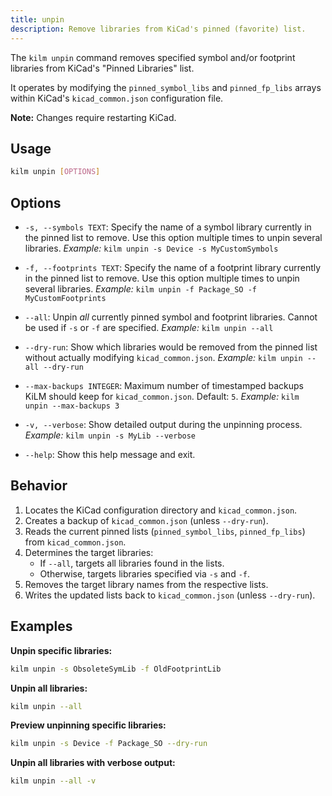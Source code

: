 ```yaml
---
title: unpin
description: Remove libraries from KiCad's pinned (favorite) list.
---
```


The `kilm unpin` command removes specified symbol and/or footprint libraries from KiCad's "Pinned Libraries" list.

It operates by modifying the `pinned_symbol_libs` and `pinned_fp_libs` arrays within KiCad's `kicad_common.json` configuration file.

**Note:** Changes require restarting KiCad.

## Usage

```bash
kilm unpin [OPTIONS]
```

## Options

- `-s, --symbols TEXT`: 
  Specify the name of a symbol library currently in the pinned list to remove. Use this option multiple times to unpin several libraries.
  *Example:* `kilm unpin -s Device -s MyCustomSymbols`

- `-f, --footprints TEXT`: 
  Specify the name of a footprint library currently in the pinned list to remove. Use this option multiple times to unpin several libraries.
  *Example:* `kilm unpin -f Package_SO -f MyCustomFootprints`

- `--all`: 
  Unpin *all* currently pinned symbol and footprint libraries. Cannot be used if `-s` or `-f` are specified.
  *Example:* `kilm unpin --all`

- `--dry-run`: 
  Show which libraries would be removed from the pinned list without actually modifying `kicad_common.json`.
  *Example:* `kilm unpin --all --dry-run`

- `--max-backups INTEGER`: 
  Maximum number of timestamped backups KiLM should keep for `kicad_common.json`. Default: `5`.
  *Example:* `kilm unpin --max-backups 3`

- `-v, --verbose`: 
  Show detailed output during the unpinning process.
  *Example:* `kilm unpin -s MyLib --verbose`

- `--help`: 
  Show this help message and exit.

## Behavior

1.  Locates the KiCad configuration directory and `kicad_common.json`.
2.  Creates a backup of `kicad_common.json` (unless `--dry-run`).
3.  Reads the current pinned lists (`pinned_symbol_libs`, `pinned_fp_libs`) from `kicad_common.json`.
4.  Determines the target libraries:
    - If `--all`, targets all libraries found in the lists.
    - Otherwise, targets libraries specified via `-s` and `-f`.
5.  Removes the target library names from the respective lists.
6.  Writes the updated lists back to `kicad_common.json` (unless `--dry-run`).

## Examples

**Unpin specific libraries:**
```bash
kilm unpin -s ObsoleteSymLib -f OldFootprintLib
```

**Unpin all libraries:**
```bash
kilm unpin --all
```

**Preview unpinning specific libraries:**
```bash
kilm unpin -s Device -f Package_SO --dry-run
```

**Unpin all libraries with verbose output:**
```bash
kilm unpin --all -v
``` 